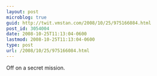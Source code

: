 ```yaml
---
layout: post
microblog: true
guid: http://twit.vmstan.com/2008/10/25/975166084.html
post_id: 3054004
date: 2008-10-25T11:13:04-0600
lastmod: 2008-10-25T11:13:04-0600
type: post
url: /2008/10/25/975166084.html
---
```

Off on a secret mission.
